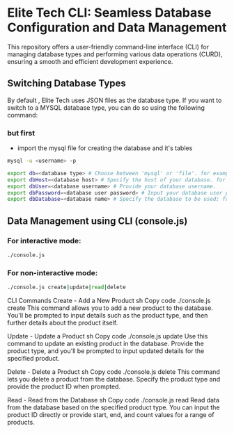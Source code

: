 # Elite Tech CLI: Seamless Database Configuration and Data Management

This repository offers a user-friendly command-line interface (CLI) for managing database types and performing various data operations (CURD), ensuring a smooth and efficient development experience.

## Switching Database Types

By default , Elite Tech uses JSON files as the database type. If you want to switch to a MYSQL database type, you can do so using the following command:

### but first

- import the mysql file for creating the database and it's tables

```sh
mysql -u <username> -p
```

```sh
export db=<database type> # Choose between 'mysql' or 'file'. for example  'file'.
export dbHost=<database host> # Specify the host of your database. for example 'localhost'.
export dbUser=<database username> # Provide your database username.
export dbPassword=<database user password> # Input your database user password.
export dbDatabase=<database name> # Specify the database to be used; for example 'elite_tech'.
```

## Data Management using CLI (console.js)

### For interactive mode:

```sh
./console.js
```

### For non-interactive mode:

```sh
./console.js create|update|read|delete
```

CLI Commands
Create - Add a New Product
sh
Copy code
./console.js create
This command allows you to add a new product to the database. You'll be prompted to input details such as the product type, and then further details about the product itself.

Update - Update a Product
sh
Copy code
./console.js update
Use this command to update an existing product in the database. Provide the product type, and you'll be prompted to input updated details for the specified product.

Delete - Delete a Product
sh
Copy code
./console.js delete
This command lets you delete a product from the database. Specify the product type and provide the product ID when prompted.

Read - Read from the Database
sh
Copy code
./console.js read
Read data from the database based on the specified product type. You can input the product ID directly or provide start, end, and count values for a range of products.

```

```
